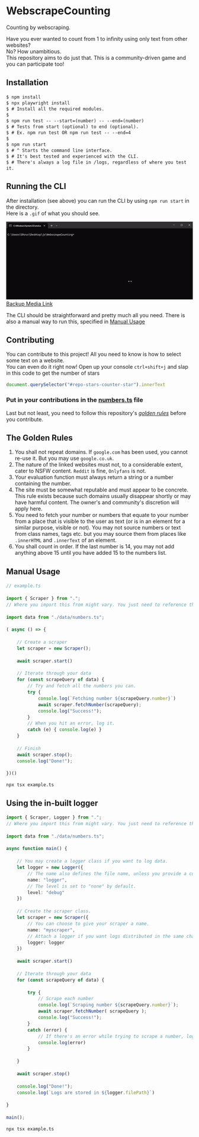 # WebscrapeCounting

Counting by webscraping.

Have you ever wanted to count from 1 to infinity using only text from other websites? \
No? How unambitious. \
This repository aims to do just that. This is a community-driven game and you can participate too!

## Installation

```console
$ npm install
$ npx playwright install
$ # Install all the required modules.
$
$ npm run test -- --start=(number) -- --end=(number)
$ # Tests from start (optional) to end (optional).
$ # Ex. npm run test OR npm run test -- --end=4
$
$ npm run start 
$ # ^ Starts the command line interface. 
$ # It's best tested and experienced with the CLI.
$ # There's always a log file in /logs, regardless of where you test it.
```

## Running the CLI

After installation (see above) you can run the CLI by using `npm run start` in the directory.\
Here is a `.gif` of what you should see.

![CLI Preview](./assets/cli_preview.gif)\
[Backup Media Link](https://imgur.com/CJyAFoB)

The CLI should be straightforward and pretty much all you need. There is also a manual way to run this, specified in [Manual Usage](#manual-usage)

## Contributing

You can contribute to this project! All you need to know is how to select some text on a website.\
You can even do it right now! Open up your console `ctrl+shift+j` and slap in this code to get the number of stars

```js
document.querySelector("#repo-stars-counter-star").innerText
```

### Put in your contributions in the [numbers.ts](https://github.com/SuppliedOrange/WebscrapeCounting/blob/main/data/numbers.ts) file

Last but not least, you need to follow this repository's [*golden rules*](#the-golden-rules) before you contribute.

## The Golden Rules

1) You shall not repeat domains. If `google.com` has been used, you cannot re-use it. But you may use `google.co.uk`.
2) The nature of the linked websites must not, to a considerable extent, cater to NSFW content. `Reddit` is fine, `Onlyfans` is not.
3) Your evaluation function must always return a string or a number containing the number.
4) The site must be somewhat reputable and must appear to be concrete. This rule exists because such domains usually disappear shortly or may have harmful content. The owner's and community's discretion will apply here.
5) You need to fetch your number or numbers that equate to your number from a place that is visible to the user as text (or is in an element for a similar purpose, visible or not). You may not source numbers or text from class names, tags etc. but you may source them from places like `.innerHTML` and `.innerText` of an element.
6) You shall count in order. If the last number is 14, you may not add anything above 15 until you have added 15 to the numbers list.

## Manual Usage

```ts
// example.ts

import { Scraper } from ".";
// Where you import this from might vary. You just need to reference the top-level index.ts file.

import data from "./data/numbers.ts";

( async () => {

    // Create a scraper
    let scraper = new Scraper();

    await scraper.start()

    // Iterate through your data
    for (const scrapeQuery of data) {
        // Try and fetch all the numbers you can.
        try {
            console.log(`Fetching number ${scrapeQuery.number}`)
            await scraper.fetchNumber(scrapeQuery);
            console.log("Success!");
        }
        // When you hit an error, log it.
        catch (e) { console.log(e) }
    }
    
    // Finish
    await scraper.stop();
    console.log("Done!");

})()
```

```console
npx tsx example.ts
```

## Using the in-built logger

```ts
import { Scraper, Logger } from ".";
// Where you import this from might vary. You just need to reference the top-level index.ts file.

import data from "./data/numbers.ts";

async function main() {

    // You may create a logger class if you want to log data.
    let logger = new Logger({
        // The name also defines the file name, unless you provide a custom file path.
        name: "logger",
        // The level is set to "none" by default.
        level: "debug"
    })

    // Create the scraper class.
    let scraper = new Scraper({
        // You can choose to give your scraper a name.
        name: "myscraper",
        // Attach a logger if you want logs distributed in the same channel.
        logger: logger
    })

    await scraper.start()

    // Iterate through your data
    for (const scrapeQuery of data) {

        try {
            // Scrape each number
            console.log(`Scraping number ${scrapeQuery.number}`);
            await scraper.fetchNumber( scrapeQuery );
            console.log("Success!");
        }
        catch (error) {
            // If there's an error while trying to scrape a number, log it.
            console.log(error)
        }

    }

    await scraper.stop()

    console.log("Done!");
    console.log(`Logs are stored in ${logger.filePath}`)
    
}

main();

```

```console
npx tsx example.ts
```
